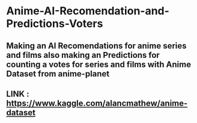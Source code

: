 # Anime-AI-Recomendation-and-Predictions-Voters
## Making an AI Recomendations for anime series and films also making an Predictions for counting a votes for series and films with Anime Dataset from anime-planet
## LINK : https://www.kaggle.com/alancmathew/anime-dataset

